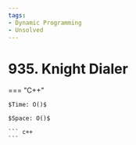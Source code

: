 ```yaml
---
tags:
- Dynamic Programming
- Unsolved
---
```



# 935. Knight Dialer

=== "C++"

    $Time: O()$

    $Space: O()$

    ``` c++
    ```